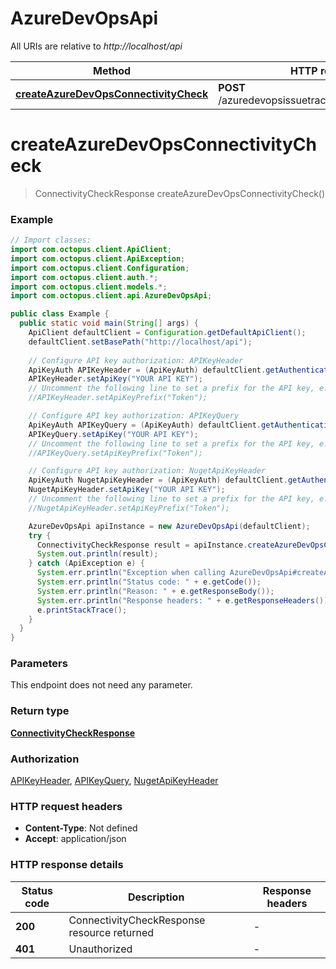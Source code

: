 # AzureDevOpsApi

All URIs are relative to *http://localhost/api*

Method | HTTP request | Description
------------- | ------------- | -------------
[**createAzureDevOpsConnectivityCheck**](AzureDevOpsApi.md#createAzureDevOpsConnectivityCheck) | **POST** /azuredevopsissuetracker/connectivitycheck | 


<a name="createAzureDevOpsConnectivityCheck"></a>
# **createAzureDevOpsConnectivityCheck**
> ConnectivityCheckResponse createAzureDevOpsConnectivityCheck()



### Example
```java
// Import classes:
import com.octopus.client.ApiClient;
import com.octopus.client.ApiException;
import com.octopus.client.Configuration;
import com.octopus.client.auth.*;
import com.octopus.client.models.*;
import com.octopus.client.api.AzureDevOpsApi;

public class Example {
  public static void main(String[] args) {
    ApiClient defaultClient = Configuration.getDefaultApiClient();
    defaultClient.setBasePath("http://localhost/api");
    
    // Configure API key authorization: APIKeyHeader
    ApiKeyAuth APIKeyHeader = (ApiKeyAuth) defaultClient.getAuthentication("APIKeyHeader");
    APIKeyHeader.setApiKey("YOUR API KEY");
    // Uncomment the following line to set a prefix for the API key, e.g. "Token" (defaults to null)
    //APIKeyHeader.setApiKeyPrefix("Token");

    // Configure API key authorization: APIKeyQuery
    ApiKeyAuth APIKeyQuery = (ApiKeyAuth) defaultClient.getAuthentication("APIKeyQuery");
    APIKeyQuery.setApiKey("YOUR API KEY");
    // Uncomment the following line to set a prefix for the API key, e.g. "Token" (defaults to null)
    //APIKeyQuery.setApiKeyPrefix("Token");

    // Configure API key authorization: NugetApiKeyHeader
    ApiKeyAuth NugetApiKeyHeader = (ApiKeyAuth) defaultClient.getAuthentication("NugetApiKeyHeader");
    NugetApiKeyHeader.setApiKey("YOUR API KEY");
    // Uncomment the following line to set a prefix for the API key, e.g. "Token" (defaults to null)
    //NugetApiKeyHeader.setApiKeyPrefix("Token");

    AzureDevOpsApi apiInstance = new AzureDevOpsApi(defaultClient);
    try {
      ConnectivityCheckResponse result = apiInstance.createAzureDevOpsConnectivityCheck();
      System.out.println(result);
    } catch (ApiException e) {
      System.err.println("Exception when calling AzureDevOpsApi#createAzureDevOpsConnectivityCheck");
      System.err.println("Status code: " + e.getCode());
      System.err.println("Reason: " + e.getResponseBody());
      System.err.println("Response headers: " + e.getResponseHeaders());
      e.printStackTrace();
    }
  }
}
```

### Parameters
This endpoint does not need any parameter.

### Return type

[**ConnectivityCheckResponse**](ConnectivityCheckResponse.md)

### Authorization

[APIKeyHeader](../README.md#APIKeyHeader), [APIKeyQuery](../README.md#APIKeyQuery), [NugetApiKeyHeader](../README.md#NugetApiKeyHeader)

### HTTP request headers

 - **Content-Type**: Not defined
 - **Accept**: application/json

### HTTP response details
| Status code | Description | Response headers |
|-------------|-------------|------------------|
**200** | ConnectivityCheckResponse resource returned |  -  |
**401** | Unauthorized |  -  |

